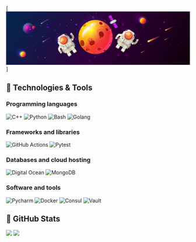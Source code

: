 [![Header](https://raw.githubusercontent.com/ch4t5ky/ch4t5ky/master/space_header.png)]
## 🔧 Technologies & Tools
### Programming languages
<a><img alt="C++" src="https://img.shields.io/badge/C++-00599C.svg?logo=c%2B%2B&logoColor=white"></a>
<a><img alt="Python" src="https://img.shields.io/badge/Python-14354C.svg?logo=python&logoColor=white"></a>
<a><img alt="Bash" src="https://img.shields.io/badge/Bash-121011.svg?logo=gnu-bash&logoColor=white"></a>
<a><img alt="Golang" src="https://img.shields.io/badge/Golang-informational.svg?logo=go&logoColor=white"></a>
### Frameworks and libraries
<a><img alt="GitHub Actions" src="https://img.shields.io/badge/GitHub_Actions-2671E5.svg?logo=github%20actions&logoColor=white"></a>
<a><img alt="Pytest" src="https://img.shields.io/badge/Pytest-0A9EDC.svg?logo=pytest&logoColor=white"></a>

### Databases and cloud hosting
<a><img alt="Digital Ocean" src="https://img.shields.io/badge/Digital_Ocean-0080ff.svg?&logo=digitalocean&logoColor=white"></a>
<a><img alt="MongoDB" src="https://img.shields.io/badge/MongoDB-50a94b.svg?&logo=mongodb&logoColor=white"></a>
### Software and tools
<a><img alt="Pycharm" src="https://img.shields.io/badge/PyCharm-fcf84a.svg?&logo=pycharm&logoColor=white"></a>
<a><img alt="Docker" src="https://img.shields.io/badge/Docker-066da5.svg?logo=docker&logoColor=white"></a>
<a><img alt="Consul" src="https://img.shields.io/badge/Consul-d7267f.svg?logo=consul&logoColor=white"></a>
<a><img alt="Vault" src="https://img.shields.io/badge/Vault-121011.svg?logo=vault&logoColor=white"></a>
## &#127919; GitHub Stats
<p>
  <img src = "https://github-readme-stats.vercel.app/api/top-langs/?username=ch4t5ky&hide=tcl,fortran,c,powershell,batchfile,rpc">
  <img src = "https://github-readme-stats.vercel.app/api?username=ch4t5ky&show_icons=true&line_height=33&count_private=true">
</p>

